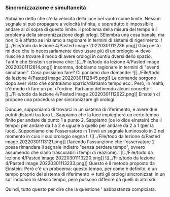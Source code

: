 
### Sincronizzazione e simultaneità
Abbiamo detto che c'è la velocità della luce nel vuoto come limite. Nessun segnale si può propagare a velocità infinita, e soprattutto è impossibile andare al di sopra di questo limite. Il problema della misura del tempo è il problema della sincronizzazione degli orlogi. SEìembra una cosa banale, ma non lo è affatto se iniziamo a ragionare in termini di sistemi di rigerimento. 
![[../File/todo da lezione 4/Pasted image 20220301112736.png]]
Giàq uesto mi dice che io necessariamente devo usare più di un orologio => devo riuscire a trovare il modo di avere orologi in ountiu dversi dello spazio. Tant'è che Einstein scriveva che:
![[../File/todo da lezione 4/Pasted image 20220301112814.png]]
Insomma, dobbiamo ragionare in termini di "eventi simultanei". Cosa possiamo fare?
Ci poniamo due domande:
![[../File/todo da lezione 4/Pasted image 20220301112845.png]]
Le domande sorgono dopo aver visto che contraiamo spazio/dilatiamo tempo ecc..
Però, in realtà, c'è modo di fare un po' d'ordine. Partiamo definendo alcuni concetti:
![[../File/todo da lezione 4/Pasted image 20220301112922.png]]
Einstein ci propone una procedura per sincronizzare gli orologi.

Dunque, supponiamo di trovarci in un sistema di riferimento, e avere due putnti distanti tra loro L. Sappiamo che la luce impiegherà un certo tempo finito per andare da punto 1 a punto 2. Sappiamo (ce lo dice einstein) che il tempoi per andare da 1 a 2 è uguale a quello per andare da 2 a 1 (per la luce). Supponiamo che l'osservatore in 1 invii un segnale luminosolo in 2 nel momento in cuio il suo orologio segna t.
![[../File/todo da lezione 4/Pasted image 20220301113121.png]]
(facendo l'assunzione che l'osservatore 2 possa rimandare il segnale indietro "senza perdere tempo", ovvero assumendo che siano trascurabili i tempi di reazione).
![[../File/todo da lezione 4/Pasted image 20220301113220.png]]
![[../File/todo da lezione 4/Pasted image 20220301113233.png]]
Questo è il metodo proposto da Einstein. Però c'è un proboema: questo tempo, per come è definito, è un tempo proprio del sistema di riferimento => tutti gli orologi sincronizzati in un sdr indicano lo stesso tempo, però possono differire da quelli di altri sdr.

Quindi, tutto questo per dire che la questione ' aabbastanza complciata.
